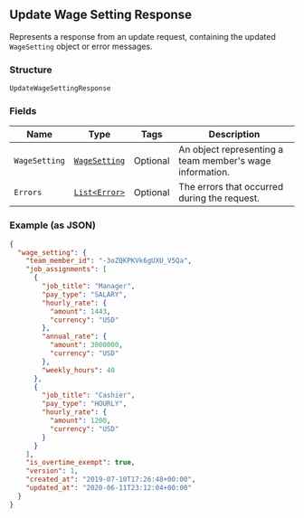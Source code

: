 ## Update Wage Setting Response

Represents a response from an update request, containing the updated `WageSetting` object
or error messages.

### Structure

`UpdateWageSettingResponse`

### Fields

| Name | Type | Tags | Description |
|  --- | --- | --- | --- |
| `WageSetting` | [`WageSetting`](/doc/models/wage-setting.md) | Optional | An object representing a team member's wage information. |
| `Errors` | [`List<Error>`](/doc/models/error.md) | Optional | The errors that occurred during the request. |

### Example (as JSON)

```json
{
  "wage_setting": {
    "team_member_id": "-3oZQKPKVk6gUXU_V5Qa",
    "job_assignments": [
      {
        "job_title": "Manager",
        "pay_type": "SALARY",
        "hourly_rate": {
          "amount": 1443,
          "currency": "USD"
        },
        "annual_rate": {
          "amount": 3000000,
          "currency": "USD"
        },
        "weekly_hours": 40
      },
      {
        "job_title": "Cashier",
        "pay_type": "HOURLY",
        "hourly_rate": {
          "amount": 1200,
          "currency": "USD"
        }
      }
    ],
    "is_overtime_exempt": true,
    "version": 1,
    "created_at": "2019-07-10T17:26:48+00:00",
    "updated_at": "2020-06-11T23:12:04+00:00"
  }
}
```

